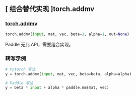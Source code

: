 ## [ 组合替代实现 ]torch.addmv

### [torch.addmv](https://pytorch.org/docs/stable/generated/torch.addmv.html?highlight=addmv#torch.addmv)
```python
torch.addmv(input, mat, vec, beta=1, alpha=1, out=None)
```

Paddle 无此 API，需要组合实现。

### 转写示例

```python
# Pytorch 写法
y = torch.addmv(input, mat, vec, beta=beta, alpha=alpha)

# Paddle 写法
y = beta * input + alpha * paddle.mm(mat, vec)
```
